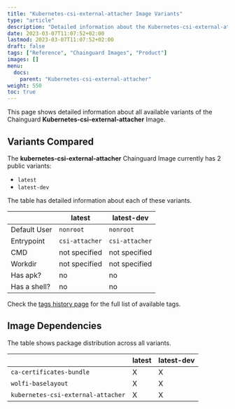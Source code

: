 ```yaml
---
title: "Kubernetes-csi-external-attacher Image Variants"
type: "article"
description: "Detailed information about the Kubernetes-csi-external-attacherChainguard Image variants"
date: 2023-03-07T11:07:52+02:00
lastmod: 2023-03-07T11:07:52+02:00
draft: false
tags: ["Reference", "Chainguard Images", "Product"]
images: []
menu:
  docs:
    parent: "Kubernetes-csi-external-attacher"
weight: 550
toc: true
---
```


This page shows detailed information about all available variants of the Chainguard **Kubernetes-csi-external-attacher** Image.

## Variants Compared
The **kubernetes-csi-external-attacher** Chainguard Image currently has 2 public variants: 

- `latest`
- `latest-dev`

The table has detailed information about each of these variants.

|              | latest         | latest-dev     |
|--------------|----------------|----------------|
| Default User | `nonroot`      | `nonroot`      |
| Entrypoint   | `csi-attacher` | `csi-attacher` |
| CMD          | not specified  | not specified  |
| Workdir      | not specified  | not specified  |
| Has apk?     | no             | no             |
| Has a shell? | no             | no             |

Check the [tags history page](/chainguard/chainguard-images/reference/kubernetes-csi-external-attacher/tags_history/) for the full list of available tags.
## Image Dependencies
The table shows package distribution across all variants.

|                                    | latest | latest-dev |
|------------------------------------|--------|------------|
| `ca-certificates-bundle`           | X      | X          |
| `wolfi-baselayout`                 | X      | X          |
| `kubernetes-csi-external-attacher` | X      | X          |
